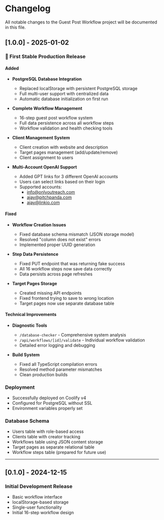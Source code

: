 # Changelog

All notable changes to the Guest Post Workflow project will be documented in this file.

## [1.0.0] - 2025-01-02

### 🎉 First Stable Production Release

#### Added
- **PostgreSQL Database Integration**
  - Replaced localStorage with persistent PostgreSQL storage
  - Full multi-user support with centralized data
  - Automatic database initialization on first run
  
- **Complete Workflow Management**
  - 16-step guest post workflow system
  - Full data persistence across all workflow steps
  - Workflow validation and health checking tools
  
- **Client Management System**  
  - Client creation with website and description
  - Target pages management (add/update/remove)
  - Client assignment to users
  
- **Multi-Account OpenAI Support**
  - Added GPT links for 3 different OpenAI accounts
  - Users can select links based on their login
  - Supported accounts:
    - info@onlyoutreach.com
    - ajay@pitchpanda.com  
    - ajay@linkio.com

#### Fixed
- **Workflow Creation Issues**
  - Fixed database schema mismatch (JSON storage model)
  - Resolved "column does not exist" errors
  - Implemented proper UUID generation
  
- **Step Data Persistence**
  - Fixed PUT endpoint that was returning fake success
  - All 16 workflow steps now save data correctly
  - Data persists across page refreshes
  
- **Target Pages Storage**
  - Created missing API endpoints
  - Fixed frontend trying to save to wrong location
  - Target pages now use separate database table

#### Technical Improvements
- **Diagnostic Tools**
  - `/database-checker` - Comprehensive system analysis
  - `/api/workflows/[id]/validate` - Individual workflow validation
  - Detailed error logging and debugging

- **Build System**
  - Fixed all TypeScript compilation errors
  - Resolved method parameter mismatches
  - Clean production builds

### Deployment
- Successfully deployed on Coolify v4
- Configured for PostgreSQL without SSL
- Environment variables properly set

### Database Schema
- Users table with role-based access
- Clients table with creator tracking
- Workflows table using JSON content storage
- Target pages as separate relational table
- Workflow steps table (prepared for future use)

---

## [0.1.0] - 2024-12-15

### Initial Development Release
- Basic workflow interface
- localStorage-based storage
- Single-user functionality
- Initial 16-step workflow design